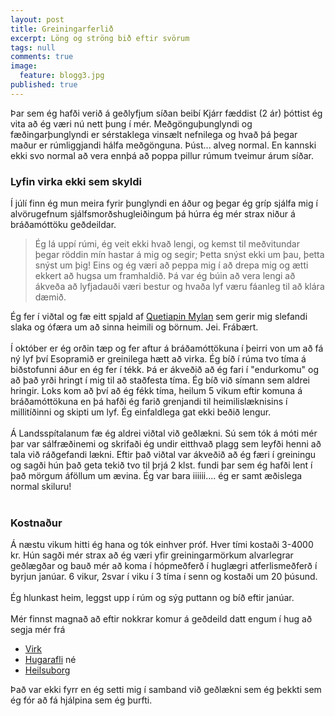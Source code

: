```yaml
---
layout: post
title: Greiningarferlið
excerpt: Löng og ströng bið eftir svörum
tags: null
comments: true
image:
  feature: blogg3.jpg
published: true
---
```


Þar sem ég hafði verið á geðlyfjum síðan beibí Kjárr fæddist (2 ár) þóttist ég vita að ég væri nú nett þung í mér. Meðgönguþunglyndi og fæðingarþunglyndi er sérstaklega vinsælt nefnilega og hvað þá þegar maður er rúmliggjandi hálfa meðgönguna. Þúst... alveg normal. En kannski ekki svo normal að vera ennþá að poppa pillur rúmum tveimur árum síðar. 

### Lyfin virka ekki sem skyldi

Í júlí finn ég mun meira fyrir þunglyndi en áður og þegar ég gríp sjálfa mig í alvörugefnum sjálfsmorðshugleiðingum þá húrra ég mér strax niður á bráðamóttöku geðdeildar. 

> Ég lá uppí rúmi, ég veit ekki hvað lengi, og kemst til meðvitundar þegar röddin mín hastar á mig og segir; Þetta snýst ekki um þau, þetta snýst um þig! Eins og ég væri að peppa mig í að drepa mig og ætti ekkert að hugsa um framhaldið. Þá var ég búin að vera lengi að ákveða að lyfjadauði væri bestur og hvaða lyf væru fáanleg til að klára dæmið. 

Ég fer í viðtal og fæ eitt spjald af [Quetiapin Mylan](http://www.lyfja.is/lyfjabokin/lyf/QuetiapinMylan) sem gerir mig slefandi slaka og ófæra um að sinna heimili og börnum. Jei. Frábært. 
<br><br>
Í október er ég orðin tæp og fer aftur á bráðamóttökuna í þeirri von um að fá ný lyf því Esopramið er greinilega hætt að virka. Ég bíð í rúma tvo tíma á biðstofunni áður en ég fer í tékk. Þá er ákveðið að ég fari í "endurkomu" og að það yrði hringt í mig til að staðfesta tíma. Ég bíð við símann sem aldrei hringir. Loks kom að því að ég fékk tíma, heilum 5 vikum eftir komuna á bráðamóttökuna en þá hafði ég farið grenjandi til heimilislæknisins í millitíðinni og skipti um lyf. Ég einfaldlega gat ekki beðið lengur. 
<br><br>
Á Landsspítalanum fæ ég aldrei viðtal við geðlækni. Sú sem tók á móti mér þar var sálfræðinemi og skrifaði ég undir eitthvað plagg sem leyfði henni að tala við ráðgefandi lækni. Eftir það viðtal var ákveðið að ég færi í greiningu og sagði hún það geta tekið tvo til þrjá 2 klst. fundi þar sem ég hafði lent í það mörgum áföllum um ævina. Ég var bara iiiiii.... ég er samt æðislega normal skiluru! 
<br><br>
### Kostnaður 
Á næstu vikum hitti ég hana og tók einhver próf. Hver tími kostaði 3-4000 kr. Hún sagði mér strax að ég væri yfir greiningarmörkum alvarlegrar geðlægðar og bauð mér að koma í hópmeðferð í huglægri atferlismeðferð í byrjun janúar. 6 vikur, 2svar í viku í 3 tíma í senn og kostaði um 20 þúsund. 
<br><br>
Ég hlunkast heim, leggst upp í rúm og sýg puttann og bíð eftir janúar. 
<br><br>
Mér finnst magnað að eftir nokkrar komur á geðdeild datt engum í hug að segja mér frá

* [Virk](http://www.virk.is/)
* [Hugarafli](http://www.hugarafl.is/)
né
* [Heilsuborg](http://www.heilsuborg.is/um_heilsuborg/) 


Það var ekki fyrr en ég setti mig í samband við geðlækni sem ég þekkti sem ég fór að fá hjálpina sem ég þurfti. 

